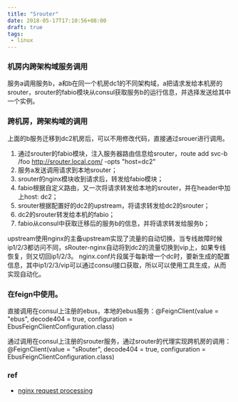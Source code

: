 ```yaml
---
title: "Srouter"
date: 2018-05-17T17:10:56+08:00
draft: true
tags:
 - linux
---
```


### 机房内跨架构域服务调用

服务a调用服务b，a和b在同一个机房dc1的不同架构域，a把请求发给本机房的srouter，srouter的fabio模块从consul获取服务b的运行信息，并选择发送给其中一个实例。


### 跨机房，跨架构域的调用

上面的b服务迁移到dc2机房后，可以不用修改代码，直接通过srouer进行调用。

1. 通过srouter的fabio模块，注入服务器路由信息给srouter，route add svc-b /foo http://srouter.local.com/ -opts "host=dc2"
2. 服务a发送调用请求到本地srouter；
3. srouter的nginx模块收到请求后，转发给fabio模块；
4. fabio根据自定义路由，又一次将请求转发给本地的srouter，并在header中加上host: dc2；
5. srouter根据配置好的dc2的upstream，将请求转发给dc2的srouter；
6. dc2的srouter转发给本机的fabio；
7. fabio从consul中获取迁移后的服务b的信息，并将请求转发给服务b；


upstream使用nginx的主备upstream实现了流量的自动切换，当专线故障时候ip1/2/3都访问不同，sRouter-nginx自动将到dc2的流量切换到vip上，如果专线恢复，则又切回ip1/2/3。
nginx.conf片段属于每新增一个dc时，要新生成的配置信息，其中ip1/2/3/vip可以通过consul接口获取，所以可以使用工具生成，从而实现自动化。

### 在feign中使用。

直接调用在consul上注册的ebus，本地的ebus服务：@FeignClient(value = "ebus", decode404 = true, configuration = EbusFeignClientConfiguration.class)

通过调用在consul上注册的srouter服务，通过srouter的代理实现跨机房的调用：@FeignClient(value = "sRouter", decode404 = true, configuration = EbusFeignClientConfiguration.class)

### ref
- [nginx request processing](http://nginx.org/en/docs/http/request_processing.html)
